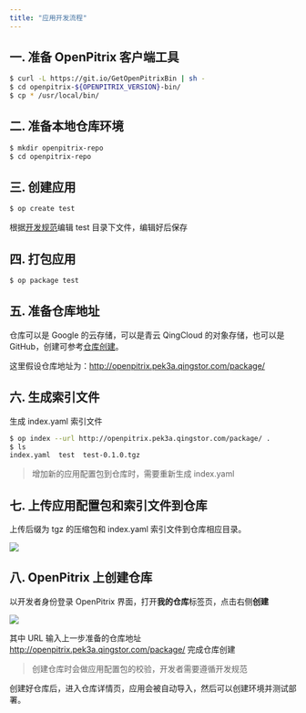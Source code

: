 ```yaml
---
title: "应用开发流程"
---
```


## 一. 准备 OpenPitrix 客户端工具

```bash
$ curl -L https://git.io/GetOpenPitrixBin | sh -
$ cd openpitrix-${OPENPITRIX_VERSION}-bin/
$ cp * /usr/local/bin/
```

## 二. 准备本地仓库环境

```bash
$ mkdir openpitrix-repo
$ cd openpitrix-repo
```

## 三. 创建应用

```bash
$ op create test
```

根据[开发规范](../openpitrix-specification)编辑 test 目录下文件，编辑好后保存

## 四. 打包应用

```bash
$ op package test
```

## 五. 准备仓库地址

仓库可以是 Google 的云存储，可以是青云 QingCloud 的对象存储，也可以是 GitHub，创建可参考[仓库创建](../repo-guide)。

这里假设仓库地址为：http://openpitrix.pek3a.qingstor.com/package/

## 六. 生成索引文件

生成 index.yaml 索引文件

```bash
$ op index --url http://openpitrix.pek3a.qingstor.com/package/ .
$ ls
index.yaml  test  test-0.1.0.tgz
```

> 增加新的应用配置包到仓库时，需要重新生成 index.yaml

## 七. 上传应用配置包和索引文件到仓库

上传后缀为 tgz 的压缩包和 index.yaml 索引文件到仓库相应目录。

![](/qingstor-package.png)

## 八. OpenPitrix 上创建仓库

以开发者身份登录 OpenPitrix 界面，打开**我的仓库**标签页，点击右侧**创建**

![](/create-repo-vmbased.png)

其中 URL 输入上一步准备的仓库地址 http://openpitrix.pek3a.qingstor.com/package/ 完成仓库创建

> 创建仓库时会做应用配置包的校验，开发者需要遵循开发规范

创建好仓库后，进入仓库详情页，应用会被自动导入，然后可以创建环境并测试部署。

